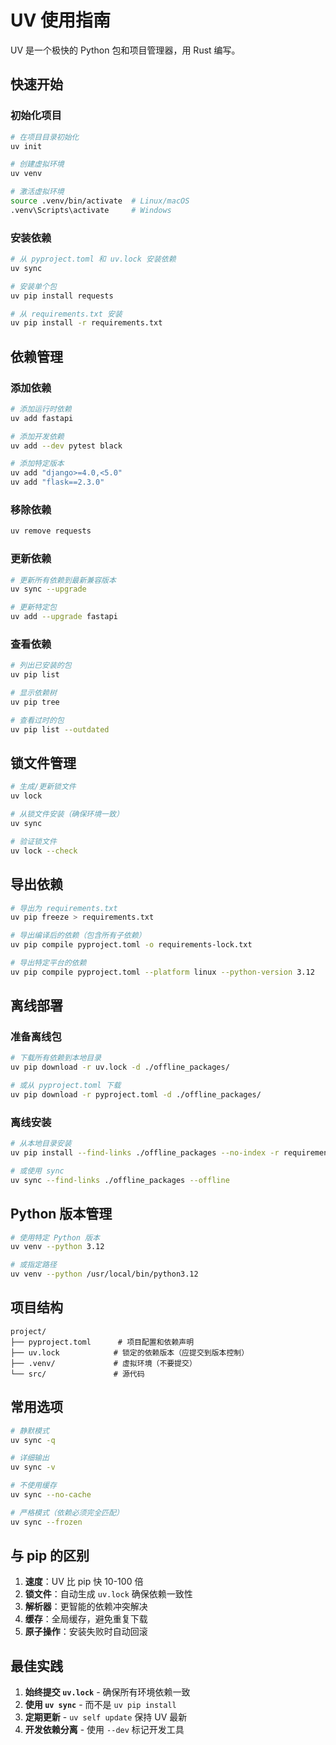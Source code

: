 # UV 使用指南

UV 是一个极快的 Python 包和项目管理器，用 Rust 编写。

## 快速开始

### 初始化项目
```bash
# 在项目目录初始化
uv init

# 创建虚拟环境
uv venv

# 激活虚拟环境
source .venv/bin/activate  # Linux/macOS
.venv\Scripts\activate     # Windows
```

### 安装依赖
```bash
# 从 pyproject.toml 和 uv.lock 安装依赖
uv sync

# 安装单个包
uv pip install requests

# 从 requirements.txt 安装
uv pip install -r requirements.txt
```

## 依赖管理

### 添加依赖
```bash
# 添加运行时依赖
uv add fastapi

# 添加开发依赖
uv add --dev pytest black

# 添加特定版本
uv add "django>=4.0,<5.0"
uv add "flask==2.3.0"
```

### 移除依赖
```bash
uv remove requests
```

### 更新依赖
```bash
# 更新所有依赖到最新兼容版本
uv sync --upgrade

# 更新特定包
uv add --upgrade fastapi
```

### 查看依赖
```bash
# 列出已安装的包
uv pip list

# 显示依赖树
uv pip tree

# 查看过时的包
uv pip list --outdated
```

## 锁文件管理

```bash
# 生成/更新锁文件
uv lock

# 从锁文件安装（确保环境一致）
uv sync

# 验证锁文件
uv lock --check
```

## 导出依赖

```bash
# 导出为 requirements.txt
uv pip freeze > requirements.txt

# 导出编译后的依赖（包含所有子依赖）
uv pip compile pyproject.toml -o requirements-lock.txt

# 导出特定平台的依赖
uv pip compile pyproject.toml --platform linux --python-version 3.12
```

## 离线部署

### 准备离线包
```bash
# 下载所有依赖到本地目录
uv pip download -r uv.lock -d ./offline_packages/

# 或从 pyproject.toml 下载
uv pip download -r pyproject.toml -d ./offline_packages/
```

### 离线安装
```bash
# 从本地目录安装
uv pip install --find-links ./offline_packages --no-index -r requirements.txt

# 或使用 sync
uv sync --find-links ./offline_packages --offline
```

## Python 版本管理

```bash
# 使用特定 Python 版本
uv venv --python 3.12

# 或指定路径
uv venv --python /usr/local/bin/python3.12
```

## 项目结构

```
project/
├── pyproject.toml      # 项目配置和依赖声明
├── uv.lock            # 锁定的依赖版本（应提交到版本控制）
├── .venv/             # 虚拟环境（不要提交）
└── src/               # 源代码
```

## 常用选项

```bash
# 静默模式
uv sync -q

# 详细输出
uv sync -v

# 不使用缓存
uv sync --no-cache

# 严格模式（依赖必须完全匹配）
uv sync --frozen
```

## 与 pip 的区别

1. **速度**：UV 比 pip 快 10-100 倍
2. **锁文件**：自动生成 `uv.lock` 确保依赖一致性
3. **解析器**：更智能的依赖冲突解决
4. **缓存**：全局缓存，避免重复下载
5. **原子操作**：安装失败时自动回滚

## 最佳实践

1. **始终提交 `uv.lock`** - 确保所有环境依赖一致
2. **使用 `uv sync`** - 而不是 `uv pip install`
3. **定期更新** - `uv self update` 保持 UV 最新
4. **开发依赖分离** - 使用 `--dev` 标记开发工具
